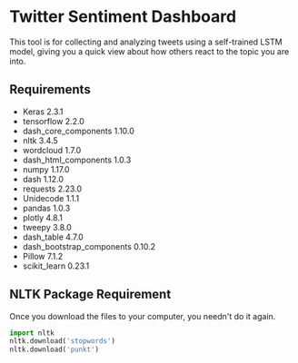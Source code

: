 # Twitter Sentiment Dashboard
This tool is for collecting and analyzing tweets using a self-trained LSTM model, giving you a quick view about how others react to the topic you are into.  

## Requirements
- Keras 2.3.1
- tensorflow 2.2.0
- dash_core_components 1.10.0
- nltk 3.4.5
- wordcloud 1.7.0
- dash_html_components 1.0.3
- numpy 1.17.0
- dash 1.12.0
- requests 2.23.0
- Unidecode 1.1.1
- pandas 1.0.3
- plotly 4.8.1
- tweepy 3.8.0
- dash_table 4.7.0
- dash_bootstrap_components 0.10.2
- Pillow 7.1.2
- scikit_learn 0.23.1


## NLTK Package Requirement
Once you download the files to your computer, you needn't do it again.
 
 ```python
import nltk
nltk.download('stopwords') 
nltk.download('punkt') 
```


